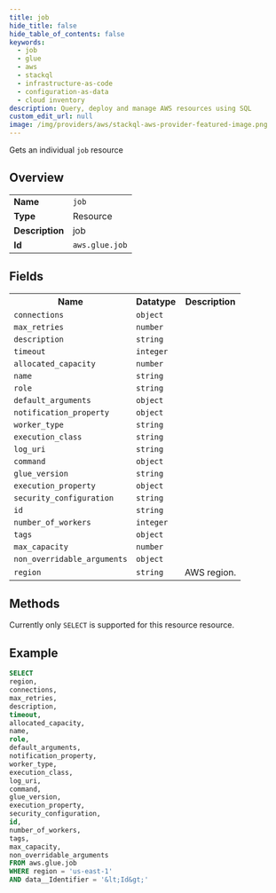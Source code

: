 ```yaml
---
title: job
hide_title: false
hide_table_of_contents: false
keywords:
  - job
  - glue
  - aws
  - stackql
  - infrastructure-as-code
  - configuration-as-data
  - cloud inventory
description: Query, deploy and manage AWS resources using SQL
custom_edit_url: null
image: /img/providers/aws/stackql-aws-provider-featured-image.png
---
```

Gets an individual <code>job</code> resource

## Overview
<table><tbody>
<tr><td><b>Name</b></td><td><code>job</code></td></tr>
<tr><td><b>Type</b></td><td>Resource</td></tr>
<tr><td><b>Description</b></td><td>job</td></tr>
<tr><td><b>Id</b></td><td><code>aws.glue.job</code></td></tr>
</tbody></table>

## Fields
<table><tbody>
<tr><th>Name</th><th>Datatype</th><th>Description</th></tr>
<tr><td><code>connections</code></td><td><code>object</code></td><td></td></tr>
<tr><td><code>max_retries</code></td><td><code>number</code></td><td></td></tr>
<tr><td><code>description</code></td><td><code>string</code></td><td></td></tr>
<tr><td><code>timeout</code></td><td><code>integer</code></td><td></td></tr>
<tr><td><code>allocated_capacity</code></td><td><code>number</code></td><td></td></tr>
<tr><td><code>name</code></td><td><code>string</code></td><td></td></tr>
<tr><td><code>role</code></td><td><code>string</code></td><td></td></tr>
<tr><td><code>default_arguments</code></td><td><code>object</code></td><td></td></tr>
<tr><td><code>notification_property</code></td><td><code>object</code></td><td></td></tr>
<tr><td><code>worker_type</code></td><td><code>string</code></td><td></td></tr>
<tr><td><code>execution_class</code></td><td><code>string</code></td><td></td></tr>
<tr><td><code>log_uri</code></td><td><code>string</code></td><td></td></tr>
<tr><td><code>command</code></td><td><code>object</code></td><td></td></tr>
<tr><td><code>glue_version</code></td><td><code>string</code></td><td></td></tr>
<tr><td><code>execution_property</code></td><td><code>object</code></td><td></td></tr>
<tr><td><code>security_configuration</code></td><td><code>string</code></td><td></td></tr>
<tr><td><code>id</code></td><td><code>string</code></td><td></td></tr>
<tr><td><code>number_of_workers</code></td><td><code>integer</code></td><td></td></tr>
<tr><td><code>tags</code></td><td><code>object</code></td><td></td></tr>
<tr><td><code>max_capacity</code></td><td><code>number</code></td><td></td></tr>
<tr><td><code>non_overridable_arguments</code></td><td><code>object</code></td><td></td></tr>
<tr><td><code>region</code></td><td><code>string</code></td><td>AWS region.</td></tr>

</tbody></table>

## Methods
Currently only <code>SELECT</code> is supported for this resource resource.





## Example
```sql
SELECT
region,
connections,
max_retries,
description,
timeout,
allocated_capacity,
name,
role,
default_arguments,
notification_property,
worker_type,
execution_class,
log_uri,
command,
glue_version,
execution_property,
security_configuration,
id,
number_of_workers,
tags,
max_capacity,
non_overridable_arguments
FROM aws.glue.job
WHERE region = 'us-east-1'
AND data__Identifier = '&lt;Id&gt;'
```
